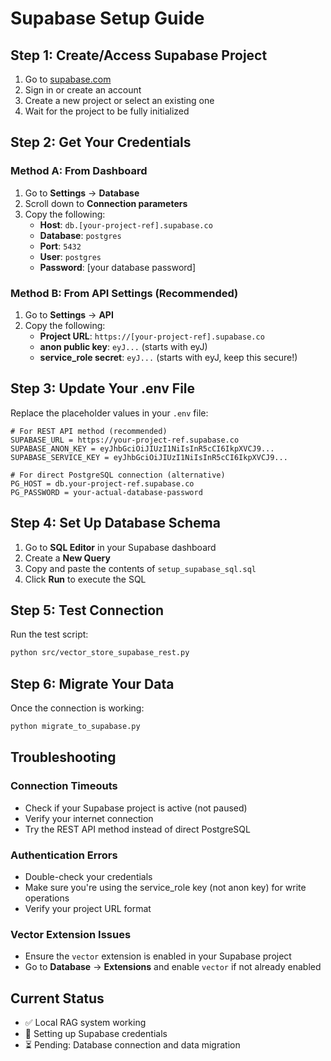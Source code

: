 # Supabase Setup Guide

## Step 1: Create/Access Supabase Project

1. Go to [supabase.com](https://supabase.com)
2. Sign in or create an account
3. Create a new project or select an existing one
4. Wait for the project to be fully initialized

## Step 2: Get Your Credentials

### Method A: From Dashboard
1. Go to **Settings** → **Database**
2. Scroll down to **Connection parameters**
3. Copy the following:
   - **Host**: `db.[your-project-ref].supabase.co`
   - **Database**: `postgres`
   - **Port**: `5432`
   - **User**: `postgres`
   - **Password**: [your database password]

### Method B: From API Settings (Recommended)
1. Go to **Settings** → **API**
2. Copy the following:
   - **Project URL**: `https://[your-project-ref].supabase.co`
   - **anon public key**: `eyJ...` (starts with eyJ)
   - **service_role secret**: `eyJ...` (starts with eyJ, keep this secure!)

## Step 3: Update Your .env File

Replace the placeholder values in your `.env` file:

```env
# For REST API method (recommended)
SUPABASE_URL = https://your-project-ref.supabase.co
SUPABASE_ANON_KEY = eyJhbGciOiJIUzI1NiIsInR5cCI6IkpXVCJ9...
SUPABASE_SERVICE_KEY = eyJhbGciOiJIUzI1NiIsInR5cCI6IkpXVCJ9...

# For direct PostgreSQL connection (alternative)
PG_HOST = db.your-project-ref.supabase.co
PG_PASSWORD = your-actual-database-password
```

## Step 4: Set Up Database Schema

1. Go to **SQL Editor** in your Supabase dashboard
2. Create a **New Query**
3. Copy and paste the contents of `setup_supabase_sql.sql`
4. Click **Run** to execute the SQL

## Step 5: Test Connection

Run the test script:
```bash
python src/vector_store_supabase_rest.py
```

## Step 6: Migrate Your Data

Once the connection is working:
```bash
python migrate_to_supabase.py
```

## Troubleshooting

### Connection Timeouts
- Check if your Supabase project is active (not paused)
- Verify your internet connection
- Try the REST API method instead of direct PostgreSQL

### Authentication Errors
- Double-check your credentials
- Make sure you're using the service_role key (not anon key) for write operations
- Verify your project URL format

### Vector Extension Issues
- Ensure the `vector` extension is enabled in your Supabase project
- Go to **Database** → **Extensions** and enable `vector` if not already enabled

## Current Status
- ✅ Local RAG system working
- 🔄 Setting up Supabase credentials
- ⏳ Pending: Database connection and data migration
